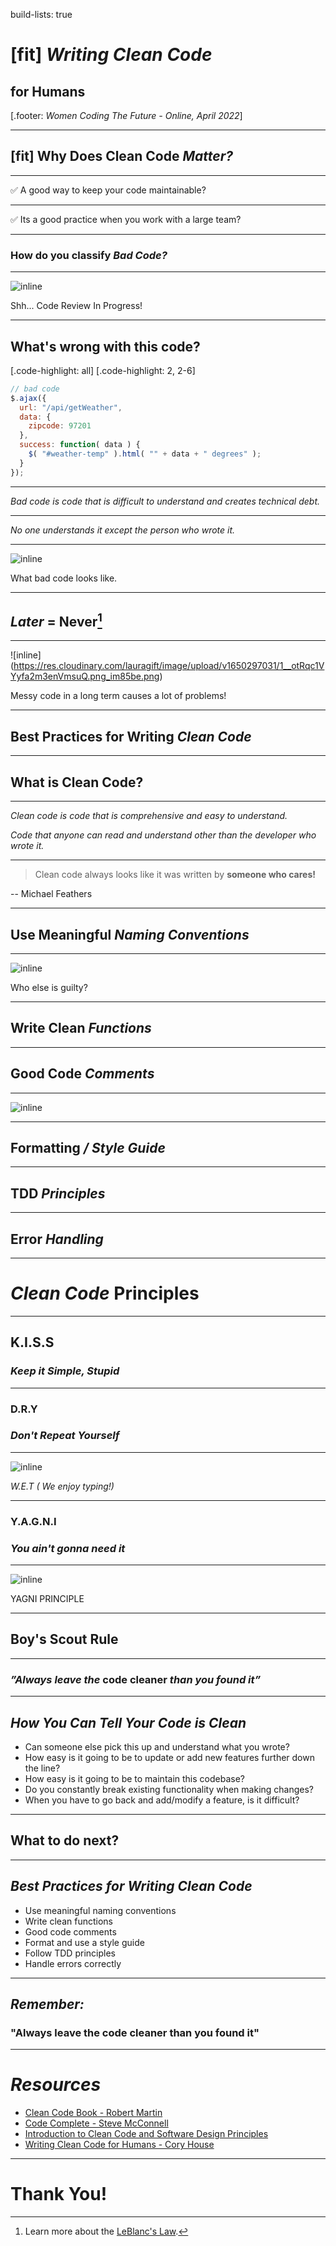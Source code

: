 build-lists: true

# [fit] _Writing Clean Code_

## for Humans

[.footer: _Women Coding The Future - Online, April 2022_]

---

## [fit] Why Does Clean Code _Matter?_

---

✅ A good way to keep your code maintainable?

---

✅ Its a good practice when you work with a large team?

---

### How do you classify _Bad Code?_

---

![inline](https://res.cloudinary.com/lauragift/image/upload/v1650297133/clean-code-image_sqeerl.png)

Shh... Code Review In Progress!

---

## What's wrong with this code?

[.code-highlight: all]
[.code-highlight: 2, 2-6]

```js
// bad code
$.ajax({
  url: "/api/getWeather",
  data: {
    zipcode: 97201
  },
  success: function( data ) {
    $( "#weather-temp" ).html( "" + data + " degrees" );
  }
});
```

---

_Bad code is code that is difficult to understand and creates technical debt._

---

_No one understands it except the person who wrote it._

---

![inline](https://res.cloudinary.com/lauragift/image/upload/v1650296868/IMG_1840.jpg_cbsffn.jpg)

What bad code looks like.

---

## _Later_ = Never[^⭐️]

[^⭐️]: Learn more about the [LeBlanc's Law](https://yiming.dev/clipping/2019/03/21/le-blanc's-law-a-k-a-later-equals-never/#:~:text=LeBlanc's%20Law%3A%20%22Later%20equals%20Never,fast%20you%20can%20deliver%20value.).

---
<!-- 
[.column]

![inline](https://res.cloudinary.com/lauragift/image/upload/v1650297019/FQjbylcacAIHFTH.jpeg_pszbor.jpg)

[.column]

--- -->

![inline]
(https://res.cloudinary.com/lauragift/image/upload/v1650297031/1__otRqc1VYyfa2m3enVmsuQ.png_im85be.png)

Messy code in a long term causes a lot of problems!

---

## Best Practices for Writing _Clean Code_

---

## What is Clean Code?

---

_Clean code is code that is comprehensive and easy to understand._

_Code that anyone can read and understand other than the developer who wrote it._

---

> Clean code always looks like it was written by
> **someone who cares!**

-- Michael Feathers

---

## Use Meaningful _Naming Conventions_

---

![inline](https://res.cloudinary.com/lauragift/image/upload/v1650297061/1_7LO7JEAZbo6YmN8feAVCwg_g73zqy.png)

Who else is guilty?

---

## Write Clean _Functions_

---

## Good Code _Comments_

---

![inline](https://res.cloudinary.com/lauragift/image/upload/v1650297074/1_JokD47K7oc3WPCcY86dKww_rzlcgx.jpg)

---

## Formatting _/ Style Guide_

---

## TDD _Principles_

---

## Error _Handling_

---

# _Clean Code_ Principles

---

## K.I.S.S

### _Keep it Simple, Stupid_

---

### D.R.Y

### _Don't Repeat Yourself_

---

![inline](https://res.cloudinary.com/lauragift/image/upload/v1650297101/1_QemPnfHFxtlZhJRRdxna2Q_fxvsg0.jpg)

_W.E.T ( We enjoy typing!)_

---

### Y.A.G.N.I

### _You ain't gonna need it_

---

![inline](https://res.cloudinary.com/lauragift/image/upload/v1650297085/sketch_fbv0q2.png)

YAGNI PRINCIPLE

---

## Boy's Scout Rule

---

### _”Always leave the_ code cleaner _than you found it”_

---

## _How You Can Tell Your Code is Clean_

- Can someone else pick this up and understand what you wrote?
- How easy is it going to be to update or add new features further down the line?
- How easy is it going to be to maintain this codebase?
- Do you constantly break existing functionality when making changes?
- When you have to go back and add/modify a feature, is it difficult?

---

## What to do next?

---

## _Best Practices for Writing Clean Code_

- Use meaningful naming  conventions
- Write clean functions
- Good code comments
- Format and use a style guide
- Follow TDD principles
- Handle errors correctly

---

## _Remember:_

### "Always leave the code cleaner than you found it"

---

# _Resources_

- [Clean Code Book - Robert Martin](https://www.oreilly.com/library/view/clean-code-a/9780136083238/)
- [Code Complete - Steve McConnell](https://www.oreilly.com/library/view/code-complete-2nd/0735619670/)
- [Introduction to Clean Code and Software Design Principles](https://workat.tech/machine-coding/tutorial/introduction-clean-code-software-design-principles-nwu4qqc63e09)
- [Writing Clean Code for Humans - Cory House](https://www.pluralsight.com/courses/writing-clean-code-humans)
  
---

# Thank You!
